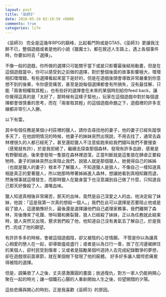 ```yaml
---
layout: post
title: "巫師3"
date: 2016-05-10 02:19:59 +0800
comments: true
categories: life
---
```


《巫師3》 完全是這幾年RPG的巔峰，比起看門狗或是GTA5，《巫師3》更讓我沈醉不已，整個遊戲或者是他的小說《獵魔士》，都在敘述人生路上，遇上各個事件時，你要如何去「選擇」。

不像一般的遊戲，你所做的選擇只可能關乎當下或是只影響最後結局動畫，但是在這個遊戲當中，你可以感受到之前做的選擇，對於整個後面的故事影響極大，環環相扣環環錯，有些選擇看起來當下是好的，但是在遊戲後頭會導致非常嚴重到你意想不到的後果，令你感受痛苦，甚至是說每個選擇都會有所損失，沒有最佳解，只能「兩害相權取其輕」，也有些好的選擇會在未來的某個時刻給你feed back，讓你覺得這真的是「太好了，那時候有這樣子幫他」，玩家在這個遊戲中對於每個選擇都會很慎重的思考，而在「兩害取其輕」的這個遊戲命題之下，遊戲裡的許多支線都非常引人入勝。

以下有雷。

<!--more-->

其中有個任務是某個小村莊裡的獵人，請你去尋找他的妻子，他的妻子已經失蹤很多天了，在他說明情況的時候，他妻子的妹妹突然出現說，不用去找了，通常去森林裡很久的人都已經死了，甚至還趁獵人不注意偷跑來給我們錢叫我們不要搜查（感覺就有詐），於是我拒絕了，繼續去探查那個森林，發現有許多血跡，感覺是有野獸經過，後來會發現一隻狼在森林裡遊蕩，正當判斷就是這隻狼在肆虐正要殺牠時，妻子的妹妹突然出來阻止我們，說狼人就是那個獵人，她覺得自己的姊姊（也就是獵人的妻子）根本不了解獵人，不知道獵人是狼人，不像自己一樣知道真相是真正的愛著獵人，所以她那時帶著姊姊進入森林，想讓她看到真相知難而退，然後憾事就這樣發生，而那時獵人在變身當下也沒意識到自己做了什麼，只知道自己那天好像殺了人，滿嘴血味。

獵人知道真相後非常痛苦，那天的血味，竟然是自己深愛之人的血，他決定殺了妹妹，他說：「這是我第一次真的想殺一個人。」我們在此可以選擇是否要阻止他或是殺了狼人，這邊猶豫好久，最後還是選擇讓他們自己處理家務事，我們離開了森林，背後傳來了吼聲、慘叫聲和撕裂聲，狼人已經殺了妹妹，正以為任務就此結束時，狼人突然又出現，懇求我們殺了他，他知道自己沒有勇氣去了解自己，於是我們…完成了他的願望。

有許許多多的時候，會被這個遊戲陰，卻又被陰的心甘情願。
不管是你以為讓真心相愛的戀人在一起，卻導致瘟疫盛行；或者是以為日行一善，放了在河邊被綁住的某個人，卻村民受到傷害；又或者是鼓勵某個吟遊詩人去完成紀錄戰爭的夢想，卻在遊戲很前面章節，就在某個樹下發現了他的屍體。
好多好多讓人錯愕悲痛覺得被陰的選擇。


但是，調藥救了人之後，丈夫感激團圓的畫面；放過復仇，對方一家人仍能夠開心聚在一起的時光；讓一個鐵石心腸的人重新開始人生之後，仰望開闊的夕陽。

這些悲痛與開心的時刻，正是我喜歡《巫師3》的原因。
